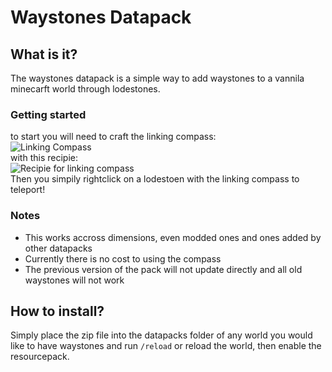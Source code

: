 # Waystones Datapack
## What is it?
The waystones datapack is a simple way to add waystones to a vannila minecarft world through lodestones.
### Getting started
to start you will need to craft the linking compass:  
![Linking Compass](https://cdn.modrinth.com/data/cached_images/a68de7cffe68bc2d905bf719629603369f12c99b.png)  
with this recipie:  
![Recipie for linking compass](https://cdn.modrinth.com/data/cached_images/c436f10cf5669dfdcafb2feb495ccec9f2bd61dd.png)  
Then you simpily rightclick on a lodestoen with the linking compass to teleport!  

### Notes
- This works accross dimensions, even modded ones and ones added by other datapacks
- Currently there is no cost to using the compass
- The previous version of the pack will not update directly and all old waystones will not work

## How to install?
Simply place the zip file into the datapacks folder of any world you would like to have waystones and run ```/reload``` or reload the world, then enable the resourcepack.
